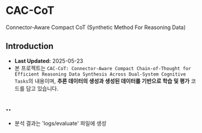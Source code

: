 # CAC-CoT
Connector-Aware Compact CoT (Synthetic Method For Reasoning Data)

## Introduction
- **Last Updated:** 2025-05-23
- 본 프로젝트는 `CAC-CoT: Connector-Aware Compact Chain-of-Thought for Efficient Reasoning Data Synthesis Across Dual-System Cognitive Tasks`의 내용이며, **추론 데이터의 생성과 생성된 데이터를 기반으로 학습 및 평가** 코드를 담고 있습니다.

## ..
- 분석 결과는 'logs/evaluate' 파일에 생성
